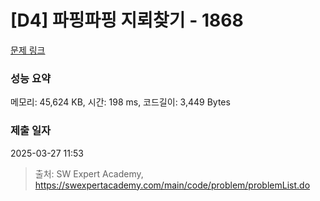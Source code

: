# [D4] 파핑파핑 지뢰찾기 - 1868 

[문제 링크](https://swexpertacademy.com/main/code/problem/problemDetail.do?contestProbId=AV5LwsHaD1MDFAXc) 

### 성능 요약

메모리: 45,624 KB, 시간: 198 ms, 코드길이: 3,449 Bytes

### 제출 일자

2025-03-27 11:53



> 출처: SW Expert Academy, https://swexpertacademy.com/main/code/problem/problemList.do
